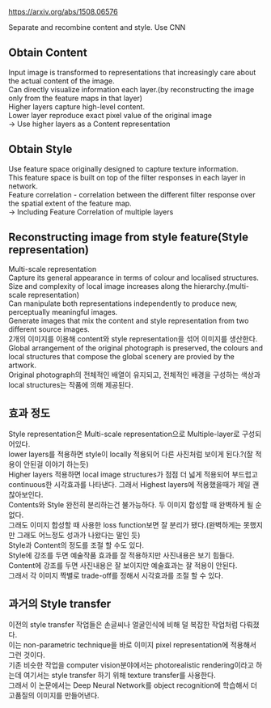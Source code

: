 https://arxiv.org/abs/1508.06576

Separate and recombine content and style.
Use CNN

## Obtain Content
Input image is transformed to representations that increasingly care about the actual content of the image.    
Can directly visualize information each layer.(by reconstructing the image only from the feature maps in that layer)   
Higher layers capture high-level content.   
Lower layer reproduce exact pixel value of the original image   
 -> Use higher layers as a Content representation   


## Obtain Style
Use feature space originally designed to capture texture information.   
This feature space is built on top of the filter responses in each layer in network.   
Feature correlation - correlation between the different filter response over the spatial extent of the feature map.   
 -> Including Feature Correlation of multiple layers   


## Reconstructing image from style feature(Style representation)
Multi-scale representation   
Capture its general appearance in terms of colour and localised structures.   
Size and complexity of local image increases along the hierarchy.(multi-scale representation)   
Can manipulate both representations independently to produce new, perceptually meaningful images.   
Generate images that mix the content and style representation from two different source images.   
2개의 이미지를 이용해 content와 style representation을 섞어 이미지를 생산한다.   
Global arrangement of the original photograph is preserved, the colours and local structures that compose the global scenery are provied by the artwork.   
Original photograph의 전체적인 배열이 유지되고, 전체적인 배경을 구성하는 색상과 local structures는 작품에 의해 제공된다.   

## 효과 정도
Style representation은 Multi-scale representation으로 Multiple-layer로 구성되어있다.   
lower layers를 적용하면 style이 locally 적용되어 다른 사진처럼 보이게 된다.?(잘 적용이 안된걸 이야기 하는듯)   
Higher layers 적용하면 local image structures가 점점 더 넓게 적용되어 부드럽고 continuous한 시각효과를 나타낸다. 그래서 Highest layers에 적용했을때가 제일 괜찮아보인다.   
Contents와 Style 완전히 분리하는건 불가능하다. 두 이미지 합성할 때 완벽하게 될 순 없다.   
그래도 이미지 합성할 때 사용한 loss function보면 잘 분리가 됐다.(완벽하게는 못했지만 그래도 어느정도 성과가 나왔다는 말인 듯)   
Style과 Content의 정도를 조절 할 수도 있다.   
Style에 강조를 두면 예술작품 효과를 잘 적용하지만 사진내용은 보기 힘들다.   
Content에 강조를 두면 사진내용은 잘 보이지만 예술효과는 잘 적용이 안된다.   
그래서 각 이미지 짝별로 trade-off를 정해서 시각효과를 조절 할 수 있다.

## 과거의 Style transfer
이전의 style transfer 작업들은 손글씨나 얼굴인식에 비해 덜 복잡한 작업처럼 다뤄졌다.   
이는 non-parametric technique을 바로 이미지 pixel representation에 적용해서 그런 것이다.    
기존 비슷한 작업을 computer vision분야에서는 photorealistic rendering이라고 하는데 여기서는 style transfer 하기 위해 texture transfer를 사용한다.    
그래서 이 논문에서는 Deep Neural Network를 object recognition에 학습해서 더 고품질의 이미지를 만들어낸다.   



